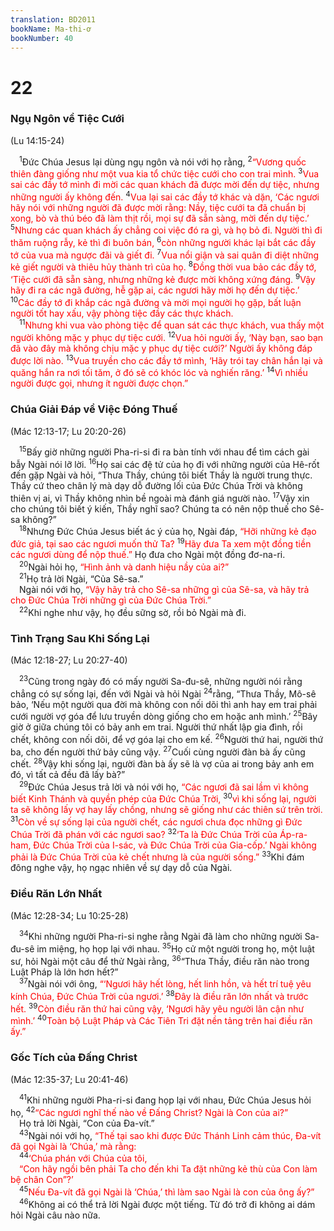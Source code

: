```yaml
---
translation: BD2011
bookName: Ma-thi-ơ 
bookNumber: 40
---
```


<div class="title"><h1>22</h1><h3>Ngụ Ngôn về Tiệc Cưới</h3><p>(Lu 14:15-24)</p></div>
<span class="verse mat_22_1"> <sup>1</sup>Ðức Chúa Jesus lại dùng ngụ ngôn và nói với họ rằng, </span>
<span class="verse mat_22_2"><sup>2</sup><font color="red">“Vương quốc thiên đàng giống như một vua kia tổ chức tiệc cưới cho con trai mình. </font></span>
<span class="verse mat_22_3"><sup>3</sup><font color="red">Vua sai các đầy tớ mình đi mời các quan khách đã được mời đến dự tiệc, nhưng những người ấy không đến. </font></span>
<span class="verse mat_22_4"><sup>4</sup><font color="red">Vua lại sai các đầy tớ khác và dặn, ‘Các ngươi hãy nói với những người đã được mời rằng: Nầy, tiệc cưới ta đã chuẩn bị xong, bò và thú béo đã làm thịt rồi, mọi sự đã sẵn sàng, mời đến dự tiệc.’ </font></span>
<span class="verse mat_22_5"><sup>5</sup><font color="red">Nhưng các quan khách ấy chẳng coi việc đó ra gì, và họ bỏ đi. Người thì đi thăm ruộng rẫy, kẻ thì đi buôn bán, </font></span>
<span class="verse mat_22_6"><sup>6</sup><font color="red">còn những người khác lại bắt các đầy tớ của vua mà ngược đãi và giết đi. </font></span>
<span class="verse mat_22_7"><sup>7</sup><font color="red">Vua nổi giận và sai quân đi diệt những kẻ giết người và thiêu hủy thành trì của họ. </font></span>
<span class="verse mat_22_8"><sup>8</sup><font color="red">Ðồng thời vua bảo các đầy tớ, ‘Tiệc cưới đã sẵn sàng, nhưng những kẻ được mời không xứng đáng. </font></span>
<span class="verse mat_22_9"><sup>9</sup><font color="red">Vậy hãy đi ra các ngã đường, hễ gặp ai, các ngươi hãy mời họ đến dự tiệc.’ </font></span>
<span class="verse mat_22_10"><sup>10</sup><font color="red">Các đầy tớ đi khắp các ngã đường và mời mọi người họ gặp, bất luận người tốt hay xấu, vậy phòng tiệc đầy các thực khách.</font><br/></span>
<span class="verse mat_22_11"> <sup>11</sup><font color="red">Nhưng khi vua vào phòng tiệc để quan sát các thực khách, vua thấy một người không mặc y phục dự tiệc cưới. </font></span>
<span class="verse mat_22_12"><sup>12</sup><font color="red">Vua hỏi người ấy, ‘Này bạn, sao bạn đã vào đây mà không chịu mặc y phục dự tiệc cưới?’ Người ấy không đáp được lời nào. </font></span>
<span class="verse mat_22_13"><sup>13</sup><font color="red">Vua truyền cho các đầy tớ mình, ‘Hãy trói tay chân hắn lại và quăng hắn ra nơi tối tăm, ở đó sẽ có khóc lóc và nghiến răng.’ </font></span>
<span class="verse mat_22_14"><sup>14</sup><font color="red">Vì nhiều người được gọi, nhưng ít người được chọn.”</font><br/></span>
<div class="title"><h3>Chúa Giải Ðáp về Việc Ðóng Thuế</h3><p>(Mác 12:13-17; Lu 20:20-26)</p></div>
<span class="verse mat_22_15"> <sup>15</sup>Bấy giờ những người Pha-ri-si đi ra bàn tính với nhau để tìm cách gài bẫy Ngài nói lỡ lời. </span>
<span class="verse mat_22_16"><sup>16</sup>Họ sai các đệ tử của họ đi với những người của Hê-rốt đến gặp Ngài và hỏi, “Thưa Thầy, chúng tôi biết Thầy là người trung thực. Thầy cứ theo chân lý mà dạy dỗ đường lối của Ðức Chúa Trời và không thiên vị ai, vì Thầy không nhìn bề ngoài mà đánh giá người nào. </span>
<span class="verse mat_22_17"><sup>17</sup>Vậy xin cho chúng tôi biết ý kiến, Thầy nghĩ sao? Chúng ta có nên nộp thuế cho Sê-sa không?”<br/></span>
<span class="verse mat_22_18"> <sup>18</sup>Nhưng Ðức Chúa Jesus biết ác ý của họ, Ngài đáp, <font color="red">“Hỡi những kẻ đạo đức giả, tại sao các ngươi muốn thử Ta? </font></span>
<span class="verse mat_22_19"><sup>19</sup><font color="red">Hãy đưa Ta xem một đồng tiền các ngươi dùng để nộp thuế.” </font>Họ đưa cho Ngài một đồng đơ-na-ri.<br/></span>
<span class="verse mat_22_20"> <sup>20</sup>Ngài hỏi họ, <font color="red">“Hình ảnh và danh hiệu nầy của ai?”</font><br/></span>
<span class="verse mat_22_21"> <sup>21</sup>Họ trả lời Ngài, “Của Sê-sa.”<br/> Ngài nói với họ, <font color="red">“Vậy hãy trả cho Sê-sa những gì của Sê-sa, và hãy trả cho Ðức Chúa Trời những gì của Ðức Chúa Trời.”</font><br/></span>
<span class="verse mat_22_22"> <sup>22</sup>Khi nghe như vậy, họ đều sững sờ, rồi bỏ Ngài mà đi.<br/></span>
<div class="title"><h3>Tình Trạng Sau Khi Sống Lại</h3><p>(Mác 12:18-27; Lu 20:27-40)</p></div>
<span class="verse mat_22_23"> <sup>23</sup>Cũng trong ngày đó có mấy người Sa-đu-sê, những người nói rằng chẳng có sự sống lại, đến với Ngài và hỏi Ngài </span>
<span class="verse mat_22_24"><sup>24</sup>rằng, “Thưa Thầy, Mô-sê bảo, ‘Nếu một người qua đời mà không con nối dõi thì anh hay em trai phải cưới người vợ góa để lưu truyền dòng giống cho em hoặc anh mình.’ </span>
<span class="verse mat_22_25"><sup>25</sup>Bây giờ ở giữa chúng tôi có bảy anh em trai. Người thứ nhất lập gia đình, rồi chết, không con nối dõi, để vợ góa lại cho em kế. </span>
<span class="verse mat_22_26"><sup>26</sup>Người thứ hai, người thứ ba, cho đến người thứ bảy cũng vậy. </span>
<span class="verse mat_22_27"><sup>27</sup>Cuối cùng người đàn bà ấy cũng chết. </span>
<span class="verse mat_22_28"><sup>28</sup>Vậy khi sống lại, người đàn bà ấy sẽ là vợ của ai trong bảy anh em đó, vì tất cả đều đã lấy bà?”<br/></span>
<span class="verse mat_22_29"> <sup>29</sup>Ðức Chúa Jesus trả lời và nói với họ, <font color="red">“Các ngươi đã sai lầm vì không biết Kinh Thánh và quyền phép của Ðức Chúa Trời, </font></span>
<span class="verse mat_22_30"><sup>30</sup><font color="red">vì khi sống lại, người ta sẽ không lấy vợ hay lấy chồng, nhưng sẽ giống như các thiên sứ trên trời. </font></span>
<span class="verse mat_22_31"><sup>31</sup><font color="red">Còn về sự sống lại của người chết, các ngươi chưa đọc những gì Ðức Chúa Trời đã phán với các ngươi sao? </font></span>
<span class="verse mat_22_32"><sup>32</sup><font color="red">‘Ta là Ðức Chúa Trời của Áp-ra-ham, Ðức Chúa Trời của I-sác, và Ðức Chúa Trời của Gia-cốp.’ Ngài không phải là Ðức Chúa Trời của kẻ chết nhưng là của người sống.” </font></span>
<span class="verse mat_22_33"><sup>33</sup>Khi đám đông nghe vậy, họ ngạc nhiên về sự dạy dỗ của Ngài.<br/></span>
<div class="title"><h3>Ðiều Răn Lớn Nhất</h3><p>(Mác 12:28-34; Lu 10:25-28)</p></div>
<span class="verse mat_22_34"> <sup>34</sup>Khi những người Pha-ri-si nghe rằng Ngài đã làm cho những người Sa-đu-sê im miệng, họ họp lại với nhau. </span>
<span class="verse mat_22_35"><sup>35</sup>Họ cử một người trong họ, một luật sư, hỏi Ngài một câu để thử Ngài rằng, </span>
<span class="verse mat_22_36"><sup>36</sup>“Thưa Thầy, điều răn nào trong Luật Pháp là lớn hơn hết?”<br/></span>
<span class="verse mat_22_37"> <sup>37</sup>Ngài nói với ông, <font color="red">“‘Ngươi hãy hết lòng, hết linh hồn, và hết trí tuệ yêu kính Chúa, Ðức Chúa Trời của ngươi.’ </font></span>
<span class="verse mat_22_38"><sup>38</sup><font color="red">Ðây là điều răn lớn nhất và trước hết. </font></span>
<span class="verse mat_22_39"><sup>39</sup><font color="red">Còn điều răn thứ hai cũng vậy, ‘Ngươi hãy yêu người lân cận như mình.’ </font></span>
<span class="verse mat_22_40"><sup>40</sup><font color="red">Toàn bộ Luật Pháp và Các Tiên Tri đặt nền tảng trên hai điều răn ấy.”</font><br/></span>
<div class="title"><h3>Gốc Tích của Ðấng Christ</h3><p>(Mác 12:35-37; Lu 20:41-46)</p></div>
<span class="verse mat_22_41"> <sup>41</sup>Khi những người Pha-ri-si đang họp lại với nhau, Ðức Chúa Jesus hỏi họ, </span>
<span class="verse mat_22_42"><sup>42</sup><font color="red">“Các ngươi nghĩ thế nào về Ðấng Christ? Ngài là Con của ai?”</font><br/> Họ trả lời Ngài, “Con của Ða-vít.”<br/></span>
<span class="verse mat_22_43"> <sup>43</sup>Ngài nói với họ, <font color="red">“Thế tại sao khi được Ðức Thánh Linh cảm thúc, Ða-vít đã gọi Ngài là ‘Chúa,’ mà rằng:</font><br/></span>
<span class="verse mat_22_44"> <sup>44</sup><font color="red">‘Chúa phán với Chúa của tôi,</font><br/> <font color="red">“Con hãy ngồi bên phải Ta cho đến khi Ta đặt những kẻ thù của Con làm bệ chân Con”?’ </font><br/></span>
<span class="verse mat_22_45"> <sup>45</sup><font color="red">Nếu Ða-vít đã gọi Ngài là ‘Chúa,’ thì làm sao Ngài là con của ông ấy?”</font><br/></span>
<span class="verse mat_22_46"> <sup>46</sup>Không ai có thể trả lời Ngài được một tiếng. Từ đó trở đi không ai dám hỏi Ngài câu nào nữa.<br/></span>
